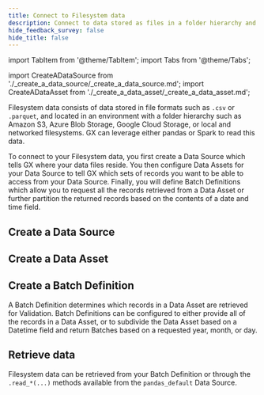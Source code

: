 ```yaml
---
title: Connect to Filesystem data
description: Connect to data stored as files in a folder hierarchy and organize that data into Batches for retrieval and validation.
hide_feedback_survey: false
hide_title: false
---
```


import TabItem from '@theme/TabItem';
import Tabs from '@theme/Tabs';

import CreateADataSource from './_create_a_data_source/_create_a_data_source.md';
import CreateADataAsset from './_create_a_data_asset/_create_a_data_asset.md';

Filesystem data consists of data stored in file formats such as `.csv` or `.parquet`, and located in an environment with a folder hierarchy such as Amazon S3, Azure Blob Storage, Google Cloud Storage, or local and networked filesystems.  GX can leverage either pandas or Spark to read this data.

To connect to your Filesystem data, you first create a Data Source which tells GX where your data files reside.  You then configure Data Assets for your Data Source to tell GX which sets of records you want to be able to access from your Data Source.  Finally, you will define Batch Definitions which allow you to request all the records retrieved from a Data Asset or further partition the returned records based on the contents of a date and time field.

## Create a Data Source

<CreateADataSource/>

## Create a Data Asset

<CreateADataAsset/>

## Create a Batch Definition

A Batch Definition determines which records in a Data Asset are retrieved for Validation.  Batch Definitions can be configured to either provide all of the records in a Data Asset, or to subdivide the Data Asset based on a Datetime field and return Batches based on a requested year, month, or day.

<Tabs className="hidden" queryString="data_location" groupId="data_location" defaultValue="filesystem">

   <TabItem value="filesystem" label="Local or networked filesystem">

   </TabItem>

   <TabItem value="s3" label="Amazon S3">

   </TabItem>

   <TabItem value="abs" label="Azure Blob Storage">

   </TabItem>

   <TabItem value="gcs" label="Google Cloud Storage">

   </TabItem>

</Tabs>

## Retrieve data

Filesystem data can be retrieved from your Batch Definition or through the `.read_*(...)` methods available from the `pandas_default` Data Source.

<Tabs queryString="retrieval_method" groupId="retrieval_method" defaultValue='batch_definition'>

   <TabItem value="batch_definition" label="Batch Definition">
   
   </TabItem>

   <TabItem value="pandas_default" label="pandas_default">
   
   </TabItem>

</Tabs>